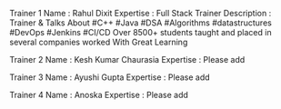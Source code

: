 Trainer 1 
Name : Rahul Dixit
Expertise : Full Stack Trainer
Description : Trainer & Talks About #C++ #Java #DSA #Algorithms #datastructures #DevOps #Jenkins #CI/CD Over 8500+ students taught and placed in several companies worked With Great Learning

Trainer 2 
Name : Kesh Kumar Chaurasia
Expertise : Please add 


Trainer 3
Name : Ayushi Gupta
Expertise : Please add 

Trainer 4
Name : Anoska
Expertise : Please add 
